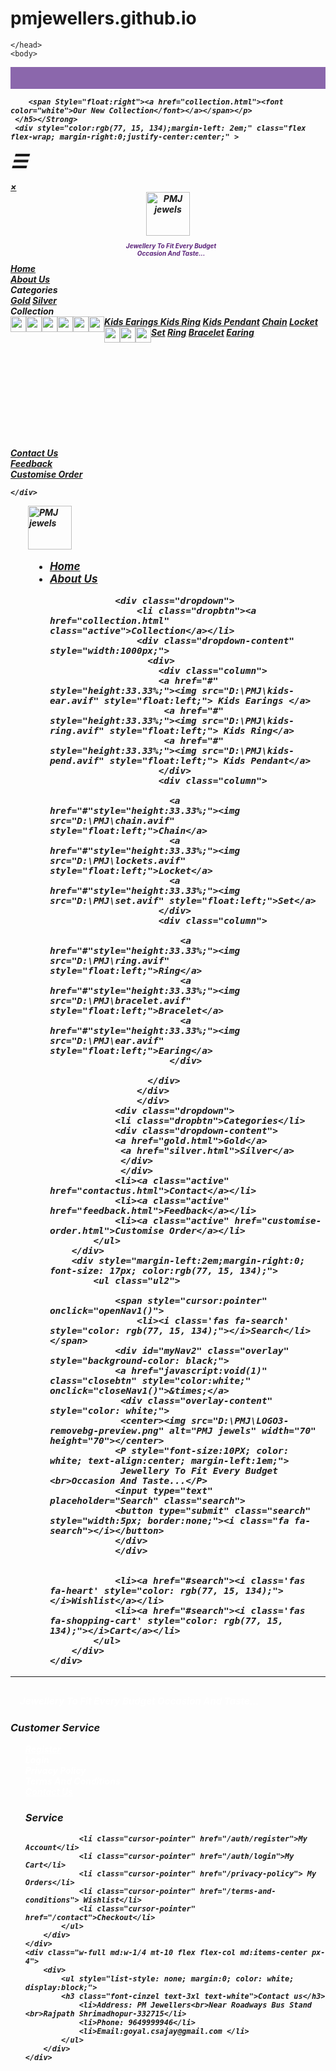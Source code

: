 # pmjewellers.github.io
<!DOCTYPE html>
<html>  
    <head>
        <meta charset="utf-8">
        <title> P.M.Jewellers</title>
        <link rel="stylesheet" href="style.css">
        <script src="https://kit.fontawesome.com/5e849b5428.js" crossorigin="anonymous"></script>
        <script type="text/javascript" src="D:\PMJ\script1.js "></script>

    </head>
    <body>   
<div class="header">
    <Strong><h5 style="margin-top:0;">
        <p style="background-color: rgb(139, 103, 172); text-align: start; height: 35px;margin-left: 0;margin-right: 0;">
        
        <span Style="float:right"><a href="collection.html"><font color="white">Our New Collection</font></a></span></p>
     </h5></Strong>
     <div style="color:rgb(77, 15, 134);margin-left: 2em;" class="flex flex-wrap; margin-right:0;justify-center:center;" >
        

  <span style="font-size:30px;cursor:pointer" onclick="openNav()">&#9776;</span>
  <div id="myNav" class="overlay">
    <a href="javascript:void(0)" class="closebtn" onclick="closeNav()">&times;</a>
    <div class="overlay-content">
        <center><img src="D:\PMJ\LOGO3-removebg-preview.png" alt="PMJ jewels" width="70" height="70"></center>
        <P style="font-size:10PX; color: rgb(90, 34, 122); text-align:center; margin-left:1em;">
            Jewellery To Fit Every Budget <br>Occasion And Taste...</P>
            <ul style="overflow-y:hidden; list-style: none; margin: 0; padding: 0;">
                <li><a style="cursor: pointer;" href="home.html"><i class='fas fa-home' style="color:rgb(77, 15, 134)"></i>Home</a></li>
                <li><a style="cursor: pointer;" href="aboutus.html"><i class="fa-solid fa-circle-info" style="color:rgb(77, 15, 134)"></i>About Us</a></li>
                <div class="dropdown">
                <li class="dropbtn"><a><i class='fa fa-shopping-cart' style="color:rgb(77, 15, 134)"></i>Categories</a>
                <div class="dropdown-content">
                    <a href="gold.html">Gold</a>
                    <a href="silver.html">Silver</a>
                </div>
                </li>
                </div>
                <div class="dropdown" style="display: block; ">
                <li class="dropbtn"><a ><i class='fa fa-shopping-cart' style="color:rgb(77, 15, 134)"></i>Collection</a>
                <div class="dropdown-content" style="overflow-y: scroll; height: 15em;">
                    <a href="#"><img src="D:\PMJ\kids-ear.avif" style="float:left; height: 25px; width:25px;"> Kids Earings </a>
                    <a href="#"><img src="D:\PMJ\kids-ring.avif" style="float:left;height: 25px; width:25px;"> Kids Ring</a>
                    <a href="#"><img src="D:\PMJ\kids-pend.avif" style="float:left;height: 25px; width:25px;"> Kids Pendant</a>
                    <a href="#"><img src="D:\PMJ\chain.avif" style="float:left;height: 25px; width:25px;">Chain</a>
                    <a href="#"><img src="D:\PMJ\lockets.avif" style="float:left;height: 25px; width:25px;">Locket</a>
                    <a href="#"><img src="D:\PMJ\set.avif" style="float:left;height: 25px; width:25px;">Set</a>
                    <a href="#"><img src="D:\PMJ\ring.avif" style="float:left;height: 25px; width:25px;">Ring</a>
                    <a href="#"><img src="D:\PMJ\bracelet.avif" style="float:left;height: 25px; width:25px;">Bracelet</a>
                    <a href="#"><img src="D:\PMJ\ear.avif" style="float:left;height: 25px; width:25px;">Earing</a>
                </div>
                </li>
                </div>
                <li><a style="cursor: pointer;" href="contactus.html"><i class='fa-solid fa-phone' style="color:rgb(77, 15, 134)"></i>Contact Us</a></li>
                <li><a style="cursor: pointer;" href="feedback.html"><i class='fa-solid fa-comment' style="color:rgb(77, 15, 134)"></i>Feedback</a></li>
                <li><a style="cursor: pointer;" href="customise-order.html"><i class='fa-solid fa-pen-to-square' style="color:rgb(77, 15, 134)"></i>Customise Order</a></li>
            </ul>
               
    </div>
  </div>
  <span style="margin-left:2em;">
             <img src="D:\PMJ\LOGO3-removebg-preview.png" alt="PMJ jewels" width="70" height="70">
       </span>       
        <div style="margin-left:2em; font-size: 17px;">
            <ul class="ul">
                <li><a class="active" href="home.html">Home</a></li>
                <li><a class="active" href="aboutus.html">About Us</a></li>
                
                <div class="dropdown">
                    <li class="dropbtn"><a href="collection.html" class="active">Collection</a></li>
                    <div class="dropdown-content" style="width:1000px;">                       
                      <div>
                        <div class="column">
                        <a href="#" style="height:33.33%;"><img src="D:\PMJ\kids-ear.avif" style="float:left;"> Kids Earings </a>
                         <a href="#" style="height:33.33%;"><img src="D:\PMJ\kids-ring.avif" style="float:left;"> Kids Ring</a>
                         <a href="#" style="height:33.33%;"><img src="D:\PMJ\kids-pend.avif" style="float:left;"> Kids Pendant</a>
                        </div>
                        <div class="column">
                         
                          <a href="#"style="height:33.33%;"><img src="D:\PMJ\chain.avif" style="float:left;">Chain</a>
                          <a href="#"style="height:33.33%;"><img src="D:\PMJ\lockets.avif" style="float:left;">Locket</a>
                          <a href="#"style="height:33.33%;"><img src="D:\PMJ\set.avif" style="float:left;">Set</a>
                        </div>
                        <div class="column">
                         
                            <a href="#"style="height:33.33%;"><img src="D:\PMJ\ring.avif" style="float:left;">Ring</a>
                            <a href="#"style="height:33.33%;"><img src="D:\PMJ\bracelet.avif" style="float:left;">Bracelet</a>
                            <a href="#"style="height:33.33%;"><img src="D:\PMJ\ear.avif" style="float:left;">Earing</a>
                          </div>
                    
                      </div>
                    </div>
                    </div>
                <div class="dropdown">
                <li class="dropbtn">Categories</li>
                <div class="dropdown-content">
                <a href="gold.html">Gold</a>
                 <a href="silver.html">Silver</a>
                 </div>
                 </div>
                <li><a class="active" href="contactus.html">Contact</a></li>
                <li><a class="active" href="feedback.html">Feedback</a></li>
                <li><a class="active" href="customise-order.html">Customise Order</a></li>
            </ul>
        </div>
        <div style="margin-left:2em;margin-right:0; font-size: 17px; color:rgb(77, 15, 134);">
            <ul class="ul2">
                   
                <span style="cursor:pointer" onclick="openNav1()">
                    <li><i class='fas fa-search' style="color: rgb(77, 15, 134);"></i>Search</li></span>
                <div id="myNav2" class="overlay" style="background-color: black;">
                <a href="javascript:void(1)" class="closebtn" style="color:white;" onclick="closeNav1()">&times;</a>
                 <div class="overlay-content" style="color: white;">
                 <center><img src="D:\PMJ\LOGO3-removebg-preview.png" alt="PMJ jewels" width="70" height="70"></center>
                <P style="font-size:10PX; color: white; text-align:center; margin-left:1em;">
                 Jewellery To Fit Every Budget <br>Occasion And Taste...</P>
                <input type="text" placeholder="Search" class="search">
                <button type="submit" class="search" style="width:5px; border:none;"><i class="fa fa-search"></i></button>
                </div>
                </div>
                
                
                <li><a href="#search"><i class='fas fa-heart' style="color: rgb(77, 15, 134);"></i>Wishlist</a></li>   
                <li><a href="#search"><i class='fas fa-shopping-cart' style="color: rgb(77, 15, 134);"></i>Cart</a></li>     
            </ul>
        </div>
    </div>
</div>
<hr>  
<div class="footer">
    <div class="flex mx-4 overflow-hidden relative">
        <div class="w-full md:w-1/4 px-4">
            <figure>
             <span style="box-sizing:border-box;display:inline-block;overflow:hidden;width:initial;
                 height:initial;background:none;opacity:1;border:0;margin:0;padding:0;position:relative;
                 max-width:100%;justify-content: center;">
                <img style="display:block;max-width:100%;width:initial;height:initial;background:none;
                opacity:1;border:0;margin:0;padding:0;justify-content: center;" alt="" aria-hidden="true" src="D:\PMJ\LOGO3-removebg-preview.png">
            </span>
            </figure>
           <P style="font-size:15PX; color: white; text-align:justify;margin-left:1em;">Jewellery To Fit Every Budget Occasion And Taste...</P>
        </div>
     <div class="w-full md:w-1/4 mt-10 md:items-center px-4">
         <div>
            <h3 class="font-cinzel text-3xl text-white ">Customer Service</h3>
                <ul style="list-style: none; margin: 0; color:white;">
                    <li class="cursor-pointer"><a style="color: white;"href="/auth/register">Register</a></li>
                    <li class="cursor-pointer" href="/auth/login">Login</li>
                    <li class="cursor-pointer" href="/privacy-policy"> Privacy Policy </li>
                    <li class="cursor-pointer" href="/terms-and-conditions"> Terms And Conditions</li>
                    <li class="cursor-pointer"><a style="color: white;"href="contactus.html">Contact Us</a></li>
                </ul>
         </div>
     </div>
     <div class="w-full md:w-1/4 mt-10 md:items-center px-4">
        <div>
            <ul style="list-style: none; margin:0;">
            <h3 class="font-cinzel text-3xl text-white">Service</h3>
           
                <li class="cursor-pointer" href="/auth/register">My Account</li>
                <li class="cursor-pointer" href="/auth/login">My Cart</li>
                <li class="cursor-pointer" href="/privacy-policy"> My Orders</li>
                <li class="cursor-pointer" href="/terms-and-conditions"> Wishlist</li>
                <li class="cursor-pointer" href="/contact">Checkout</li>
            </ul>
        </div>
    </div>
    <div class="w-full md:w-1/4 mt-10 flex flex-col md:items-center px-4">
        <div>
            <ul style="list-style: none; margin:0; color: white; display:block;">
            <h3 class="font-cinzel text-3xl text-white">Contact us</h3>
                <li>Address: PM Jewellers<br>Near Roadways Bus Stand <br>Rajpath Shrimadhopur-332715</li>
                <li>Phone: 9649999946</li>
                <li>Email:goyal.csajay@gmail.com </li>
            </ul>
        </div>
    </div> 
</div>   

 </body>

</html>
